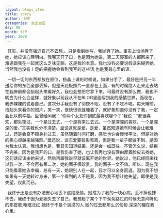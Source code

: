```yaml
---
layout: blogs_item
title: sorry
author: 小傅
categories: 自言自语
day: 06
month: SEP
year: 2008
---
```




&nbsp; 其实，并没有强迫自己不去想.。只是看到她写，我抛弃了她。事实上谁抛弃了她，她应该心理明白。我哪天开了口，也是因为她说，第二天寝室的人都回来了。难道跟我在一起就这么乏味无聊。这是我的本意。我也没有必要说假话来糊弄她.当然我也没有十足的把握她会看到我写的这些话,也是我最心里的话.

&nbsp;
一切一切的东西都放在原位，杨晶上课的时候说，如果分手了，最好是把另一半送给你的东西全部丢掉，但是天花板照片一直都在上面，有的时候路人走来走去站在我床前都会抬起头来看好久，我也会想把它拿下来，可最终没有那么做，我也不明白为什么会这样，就好象以前我从不在BLOG里面写到我的感情世界，而现在，我赤裸裸的说着自己。这次分手我没有了彻夜不眠，没有了不吃不喝。每天睡前，抬起头来看你的照片，笑一笑，很快很快就睡着了，就好象知道你没有了我，一定会比以前幸福，盘曾经问我：“你两个女友你到底最喜欢哪个？”我说：“都很喜欢，都失望过，一个是过去式，一个是将来过去式。一个是深深的喜欢，一个是深深的爱。”其实我也分不清楚。盘说这就是爱，是爱，虽然知道她有时候会让我难过，还是会奋不顾身扑过去，虽然随着时间打磨，感觉也许会慢慢平淡，但是对她的担心却越来越强烈。”盘还说，谈恋爱要若影若离，但是我一辈子都做不到，是因为我太认真。我想想也是，我其实知道结果，还是会一如既往。不管怎么说，结束不完美，因为是我开的口，是我伤害了她，也让我再也没有理由厚着脸皮去找她，这句话应该由她来说，然后再跟我说早就该离开她的世界。她说过，他已经回来找过我一次，不会再有第二次，她的面子很珍贵，我的面子一文不值。所以，现在我只能看着她去幸福，总有一天，她跟别人在一起，我才可以全身而退。因为我不想如果有一天她转过身来，第一个看到的人不是我，因为我不想让她失望，即使是我失望。仅此而已。

&nbsp;
我终于还是没有办法安心地丢下这段感情。她成为了我的一块心病。丢不掉也抹不去。我终于因为爱她失去了自己。我想起了某个下午匆匆路过的时候无意间听见的那首歌.眼眶泛红.她终于不是个淡漠的人.她的过去都那么沉甸甸.深深的碾在我心里。


